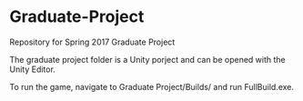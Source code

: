 # Graduate-Project
Repository for Spring 2017 Graduate Project

The graduate project folder is a Unity porject and can be opened with the Unity Editor.

To run the game, navigate to Graduate Project/Builds/ and run FullBuild.exe.
